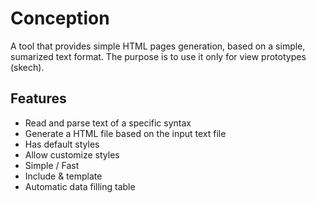 # Conception

A tool that provides simple HTML pages generation, based on a simple, sumarized text format. The purpose is to use it only for view prototypes (skech).

## Features

* Read and parse text of a specific syntax
* Generate a HTML file based on the input text file
* Has default styles
* Allow customize styles
* Simple / Fast
* Include & template
* Automatic data filling table

